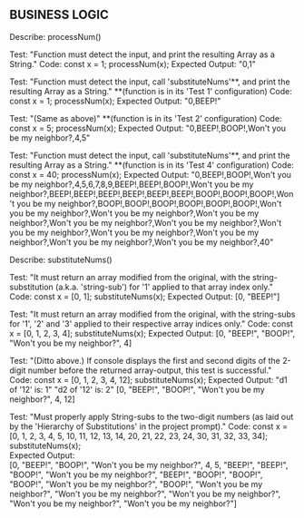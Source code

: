 <!--
Describe: -Insert function name [followed by '()'] here -

Test: -Insert test-descriptor(?) here-
Code: 
-Insert test-code here-
Expected Output:  -Insert expected output [that signifies a successful, passed test] here- 
--> 


## BUSINESS LOGIC 
Describe:  processNum() 

Test: "Function must detect the input, and print the resulting Array as a String."
Code: 
const x = 1; 
processNum(x); 
Expected Output:  "0,1" 

Test: "Function must detect the input, call 'substituteNums'**, and print the resulting Array as a String."   **(function is in its 'Test 1' configuration)
Code: 
const x = 1; 
processNum(x); 
Expected Output:  "0,BEEP!" 

Test: "(Same as above)"   **(function is in its 'Test 2' configuration) 
Code: 
const x = 5; 
processNum(x); 
Expected Output:  "0,BEEP!,BOOP!,Won't you be my neighbor?,4,5" 

Test: "Function must detect the input, call 'substituteNums'**, and print the resulting Array as a String."   **(function is in its 'Test 4' configuration) 
Code: 
const x = 40; 
processNum(x); 
Expected Output:  "0,BEEP!,BOOP!,Won't you be my neighbor?,4,5,6,7,8,9,BEEP!,BEEP!,BOOP!,Won't you be my neighbor?,BEEP!,BEEP!,BEEP!,BEEP!,BEEP!,BEEP!,BOOP!,BOOP!,BOOP!,Won't you be my neighbor?,BOOP!,BOOP!,BOOP!,BOOP!,BOOP!,BOOP!,Won't you be my neighbor?,Won't you be my neighbor?,Won't you be my neighbor?,Won't you be my neighbor?,Won't you be my neighbor?,Won't you be my neighbor?,Won't you be my neighbor?,Won't you be my neighbor?,Won't you be my neighbor?,Won't you be my neighbor?,40" 


Describe:  substituteNums() 

Test:  "It must return an array modified from the original, with the string-substitution (a.k.a. 'string-sub') for '1' applied to that array index only." 
Code: 
const x = [0, 1]; 
substituteNums(x); 
Expected Output:  [0, "BEEP!"]  

Test:  "It must return an array modified from the original, with the string-subs for '1', '2' and '3' applied to their respective array indices only." 
Code: 
const x = [0, 1, 2, 3, 4]; 
substituteNums(x); 
Expected Output:  [0, "BEEP!", "BOOP!", "Won't you be my neighbor?", 4] 

Test:  "(Ditto above.)  If console displays the first and second digits of the 2-digit number before the returned array-output, this test is successful." 
Code: 
const x = [0, 1, 2, 3, 4, 12]; 
substituteNums(x); 
Expected Output:  "d1 of '12' is:  1"
"d2 of '12' is:  2" 
[0, "BEEP!", "BOOP!", "Won't you be my neighbor?", 4, 12] 

Test:  "Must properly apply String-subs to the two-digit numbers (as laid out by the 'Hierarchy of Substitutions' in the project prompt)." 
Code: 
const x = [0, 1, 2, 3, 4, 5, 10, 11, 12, 13, 14, 20, 21, 22, 23, 24, 30, 31, 32, 33, 34]; 
substituteNums(x);  
Expected Output:  
[0, "BEEP!", "BOOP!", "Won't you be my neighbor?", 4, 5, "BEEP!", "BEEP!", "BOOP!", "Won't you be my neighbor?", "BEEP!", "BOOP!", "BOOP!", "BOOP!", "Won't you be my neighbor?", "BOOP!", "Won't you be my neighbor?", "Won't you be my neighbor?", "Won't you be my neighbor?", "Won't you be my neighbor?", "Won't you be my neighbor?"] 

